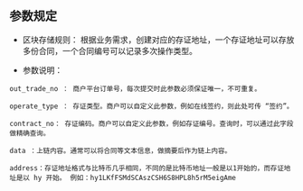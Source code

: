 ## 参数规定

- 区块存储规则：
根据业务需求，创建对应的存证地址，一个存证地址可以存放多份合同，一个合同编号可以记录多次操作类型。

- 参数说明：

```text
out_trade_no ： 商户平台订单号，每次提交时此参数必须保证唯一，不可重复。

operate_type ： 存证类型。商户可以自定义此参数，例如在线签约，则此处可传 “签约”。

contract_no： 存证编码。商户可以自定义此参数，例如存证编号。查询时，可以通过此字段做精确查询。

data ：上链内容。通常可以将合同等文本信息，做摘要后作为链上内容。

address：存证地址格式与比特币几乎相同，不同的是比特币地址一般是以1开始的，而存证地址是以 hy 开始。 例如：hy1LKfFSMdSCAszCSH6S8HPL8h5rM5eigAme

```

